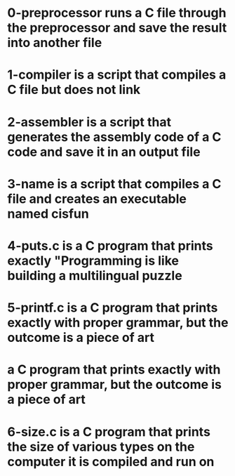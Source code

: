 # 0-preprocessor runs a C file through the preprocessor and save the result into another file
# 1-compiler is a script that compiles a C file but does not link
# 2-assembler is a script that generates the assembly code of a C code and save it in an output file
# 3-name is a script that compiles a C file and creates an executable named cisfun
# 4-puts.c is a C program that prints exactly "Programming is like building a multilingual puzzle
# 5-printf.c is a C program that prints exactly with proper grammar, but the outcome is a piece of art
# a C program that prints exactly with proper grammar, but the outcome is a piece of art
# 6-size.c is a C program that prints the size of various types on the computer it is compiled and run on
